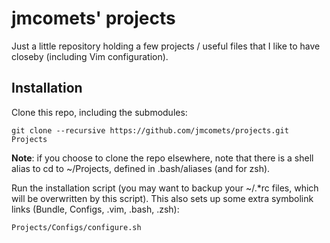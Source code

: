 jmcomets' projects
==================

Just a little repository holding a few projects / useful files
that I like to have closeby (including Vim configuration).

Installation
------------

Clone this repo, including the submodules:

    git clone --recursive https://github.com/jmcomets/projects.git Projects

__Note__: if you choose to clone the repo elsewhere, note that there is a
shell alias to cd to ~/Projects, defined in .bash/aliases (and for zsh).

Run the installation script (you may want to backup your ~/.*rc files,
which will be overwritten by this script). This also sets up some extra
symbolink links (Bundle, Configs, .vim, .bash, .zsh):

    Projects/Configs/configure.sh
